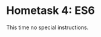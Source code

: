 Hometask 4: ES6
=====================================================
This time no special instructions.
